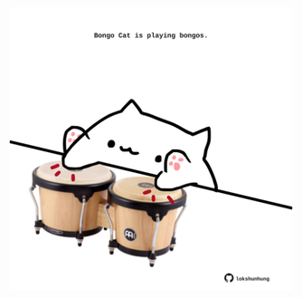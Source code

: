 <!-- built at 29/11/2023, 02:11:30 UTC -->
<p align="center">
  <img width="500" height="500" src="./ReadmeImage.svg">
</p>
